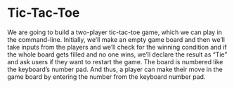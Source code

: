 # Tic-Tac-Toe

We are going to build a two-player tic-tac-toe game, which we can play in the command-line. Initially, we’ll make an empty game board and then we’ll take inputs from the players and we’ll check for the winning condition and if the whole board gets filled and no one wins, we’ll declare the result as “Tie” and ask users if they want to restart the game. The board is numbered like the keyboard’s number pad. And thus, a player can make their move in the game board by entering the number from the keyboard number pad.
